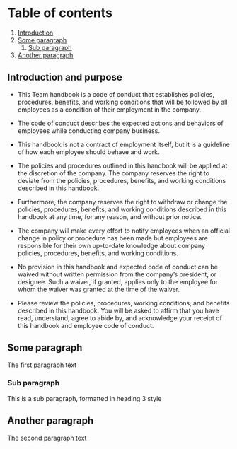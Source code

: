# Table of contents
1. [Introduction](#introduction)
2. [Some paragraph](#paragraph1)
    1. [Sub paragraph](#subparagraph1)
3. [Another paragraph](#paragraph2)

## Introduction and purpose <a name="introduction"></a>
- This Team handbook is a code of conduct that establishes policies, procedures, benefits, and working conditions that will be followed by all employees as a condition of their employment in the company.

- The code of conduct describes the expected actions and behaviors of employees while conducting company business.

- This handbook is not a contract of employment itself, but it is a guideline of how each employee should behave and work.

- The policies and procedures outlined in this handbook will be applied at the discretion of the company. The company reserves the right to deviate from the policies, procedures, benefits, and working conditions described in this handbook.

- Furthermore, the company reserves the right to withdraw or change the policies, procedures, benefits, and working conditions described in this handbook at any time, for any reason, and without prior notice.

- The company will make every effort to notify employees when an official change in policy or procedure has been made but employees are responsible for their own up-to-date knowledge about company policies, procedures, benefits, and working conditions.

- No provision in this handbook and expected code of conduct can be waived without written permission from the company’s president, or designee. Such a waiver, if granted, applies only to the employee for whom the waiver was granted at the time of the waiver.

- Please review the policies, procedures, working conditions, and benefits described in this handbook. You will be asked to affirm that you have read, understand, agree to abide by, and acknowledge your receipt of this handbook and employee code of conduct.

## Some paragraph <a name="paragraph1"></a>
The first paragraph text

### Sub paragraph <a name="subparagraph1"></a>
This is a sub paragraph, formatted in heading 3 style

## Another paragraph <a name="paragraph2"></a>
The second paragraph text